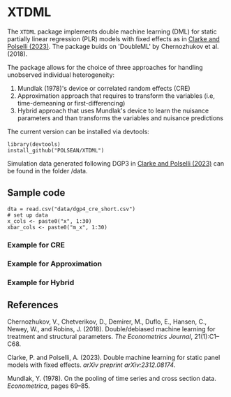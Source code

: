 # XTDML
The `XTDML` package implements double machine learning (DML) for static partially linear regression (PLR) models with fixed effects as in [Clarke and Polselli (2023)](https://arxiv.org/abs/2312.08174).
The package buids on 'DoubleML' by Chernozhukov et al. (2018).

The package allows for the choice of three approaches for handling unobserved individual heterogeneity:
1. Mundlak (1978)'s device or correlated random effects (CRE)
2. Approximation approach that requires to transform the variables (i.e, time-demeaning or first-differencing)
3. Hybrid approach that uses Mundlak's device to learn the nuisance parameters and than transforms the variables and nuisance predictions

The current version can be installed via devtools:
```
library(devtools)
install_github("POLSEAN/XTDML")
```

Simulation data generated following DGP3 in [Clarke and Polselli (2023)](https://arxiv.org/abs/2312.08174) can be found in the folder /data.

## Sample code
```
dta = read.csv("data/dgp4_cre_short.csv")
# set up data
x_cols <- paste0("x", 1:30)
xbar_cols <- paste0("m_x", 1:30)
```
### Example for CRE

### Example for Approximation

### Example for Hybrid

## References
Chernozhukov, V., Chetverikov, D., Demirer, M., Duflo, E., Hansen, C., Newey, W., and Robins, J. (2018). Double/debiased machine learning for treatment and structural parameters. *The Econometrics Journal*, 21(1):C1–C68.

Clarke, P. and Polselli, A. (2023). Double machine learning for static panel models with fixed effects. *arXiv preprint arXiv:2312.08174*.

Mundlak, Y. (1978). On the pooling of time series and cross section data. *Econometrica*, pages 69–85.
